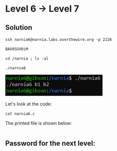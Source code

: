 # Level 6 → Level 7

## Solution
```
ssh narnia6@narnia.labs.overthewire.org -p 2226
```
```
BAV0SUV0iM
```
```
cd /narnia ; ls -al
```
```
./narnia6
```

![](0.png)

Let's look at the code:

```
cat narnia6.c
```

The printed file is shown below:

```c
```

## Password for the next level:
```

```
